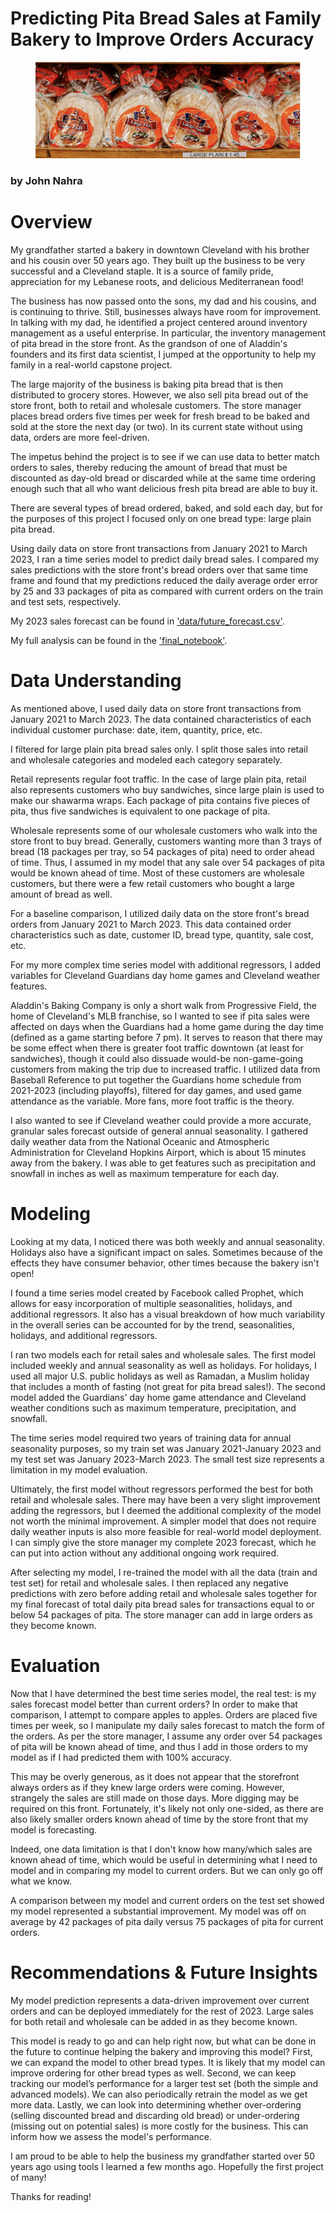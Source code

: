 # Predicting Pita Bread Sales at Family Bakery to Improve Orders Accuracy

<figure>
    <p align="center">
    <img src="illustrations/large_plain_pita.png"
         alt="Content vs Collab"
         >
    </p>
</figure>

### by John Nahra

# Overview

My grandfather started a bakery in downtown Cleveland with his brother and his cousin over 50 years ago. They built up the business to be very successful and a Cleveland staple. It is a source of family pride, appreciation for my Lebanese roots, and delicious Mediterranean food!

The business has now passed onto the sons, my dad and his cousins, and is continuing to thrive. Still, businesses always have room for improvement. In talking with my dad, he identified a project centered around inventory management as a useful enterprise. In particular, the inventory management of pita bread in the store front. As the grandson of one of Aladdin's founders and its first data scientist, I jumped at the opportunity to help my family in a real-world capstone project.

The large majority of the business is baking pita bread that is then distributed to grocery stores. However, we also sell pita bread out of the store front, both to retail and wholesale customers. The store manager places bread orders five times per week for fresh bread to be baked and sold at the store the next day (or two). In its current state without using data, orders are more feel-driven.

The impetus behind the project is to see if we can use data to better match orders to sales, thereby reducing the amount of bread that must be discounted as day-old bread or discarded while at the same time ordering enough such that all who want delicious fresh pita bread are able to buy it.

There are several types of bread ordered, baked, and sold each day, but for the purposes of this project I focused only on one bread type: large plain pita bread.

Using daily data on store front transactions from January 2021 to March 2023, I ran a time series model to predict daily bread sales. I compared my sales predictions with the store front's bread orders over that same time frame and found that my predictions reduced the daily average order error by 25 and 33 packages of pita as compared with current orders on the train and test sets, respectively.

My 2023 sales forecast can be found in ['data/future_forecast.csv'](https://github.com/jnahra/capstone-project/blob/main/data/future_forecast.csv).

My full analysis can be found in the ['final_notebook'](https://github.com/jnahra/capstone-project/blob/main/final_notebook.ipynb).

# Data Understanding

As mentioned above, I used daily data on store front transactions from January 2021 to March 2023. The data contained characteristics of each individual customer purchase: date, item, quantity, price, etc.

I filtered for large plain pita bread sales only. I split those sales into retail and wholesale categories and modeled each category separately.

Retail represents regular foot traffic. In the case of large plain pita, retail also represents customers who buy sandwiches, since large plain is used to make our shawarma wraps. Each package of pita contains five pieces of pita, thus five sandwiches is equivalent to one package of pita.

Wholesale represents some of our wholesale customers who walk into the store front to buy bread. Generally, customers wanting more than 3 trays of bread (18 packages per tray, so 54 packages of pita) need to order ahead of time. Thus, I assumed in my model that any sale over 54 packages of pita would be known ahead of time. Most of these customers are wholesale customers, but there were a few retail customers who bought a large amount of bread as well.

For a baseline comparison, I utilized daily data on the store front's bread orders from January 2021 to March 2023. This data contained order characteristics such as date, customer ID, bread type, quantity, sale cost, etc.

For my more complex time series model with additional regressors, I added variables for Cleveland Guardians day home games and Cleveland weather features.

Aladdin's Baking Company is only a short walk from Progressive Field, the home of Cleveland's MLB franchise, so I wanted to see if pita sales were affected on days when the Guardians had a home game during the day time (defined as a game starting before 7 pm). It serves to reason that there may be some effect when there is greater foot traffic downtown (at least for sandwiches), though it could also dissuade would-be non-game-going customers from making the trip due to increased traffic. I utilized data from Baseball Reference to put together the Guardians home schedule from 2021-2023 (including playoffs), filtered for day games, and used game attendance as the variable. More fans, more foot traffic is the theory.

I also wanted to see if Cleveland weather could provide a more accurate, granular sales forecast outside of general annual seasonality. I gathered daily weather data from the National Oceanic and Atmospheric Administration for Cleveland Hopkins Airport, which is about 15 minutes away from the bakery. I was able to get features such as precipitation and snowfall in inches as well as maximum temperature for each day.

# Modeling

Looking at my data, I noticed there was both weekly and annual seasonality. Holidays also have a significant impact on sales. Sometimes because of the effects they have consumer behavior, other times because the bakery isn't open!

I found a time series model created by Facebook called Prophet, which allows for easy incorporation of multiple seasonalities, holidays, and additional regressors. It also has a visual breakdown of how much variability in the overall series can be accounted for by the trend, seasonalities, holidays, and additional regressors.

I ran two models each for retail sales and wholesale sales. The first model included weekly and annual seasonality as well as holidays. For holidays, I used all major U.S. public holidays as well as Ramadan, a Muslim holiday that includes a month of fasting (not great for pita bread sales!). The second model added the Guardians' day home game attendance and Cleveland weather conditions such as maximum temperature, precipitation, and snowfall.

The time series model required two years of training data for annual seasonality purposes, so my train set was January 2021-January 2023 and my test set was January 2023-March 2023. The small test size represents a limitation in my model evaluation.

Ultimately, the first model without regressors performed the best for both retail and wholesale sales. There may have been a very slight improvement adding the regressors, but I deemed the additional complexity of the model not worth the minimal improvement. A simpler model that does not require daily weather inputs is also more feasible for real-world model deployment. I can simply give the store manager my complete 2023 forecast, which he can put into action without any additional ongoing work required.

After selecting my model, I re-trained the model with all the data (train and test set) for retail and wholesale sales. I then replaced any negative predictions with zero before adding retail and wholesale sales together for my final forecast of total daily pita bread sales for transactions equal to or below 54 packages of pita. The store manager can add in large orders as they become known.

# Evaluation

Now that I have determined the best time series model, the real test: is my sales forecast model better than current orders? In order to make that comparison, I attempt to compare apples to apples. Orders are placed five times per week, so I manipulate my daily sales forecast to match the form of the orders. As per the store manager, I assume any order over 54 packages of pita will be known ahead of time, and thus I add in those orders to my model as if I had predicted them with 100% accuracy.

This may be overly generous, as it does not appear that the storefront always orders as if they knew large orders were coming. However, strangely the sales are still made on those days. More digging may be required on this front. Fortunately, it's likely not only one-sided, as there are also likely smaller orders known ahead of time by the store front that my model is forecasting.

Indeed, one data limitation is that I don't know how many/which sales are known ahead of time, which would be useful in determining what I need to model and in comparing my model to current orders. But we can only go off what we know.

A comparison between my model and current orders on the test set showed my model represented a substantial improvement. My model was off on average by 42 packages of pita daily versus 75 packages of pita for current orders.

# Recommendations & Future Insights

My model prediction represents a data-driven improvement over current orders and can be deployed immediately for the rest of 2023. Large sales for both retail and wholesale can be added in as they become known.

This model is ready to go and can help right now, but what can be done in the future to continue helping the bakery and improving this model? First, we can expand the model to other bread types. It is likely that my model can improve ordering for other bread types as well. Second, we can keep tracking our model’s performance for a larger test set (both the simple and advanced models). We can also periodically retrain the model as we get more data. Lastly, we can look into determining whether over-ordering (selling discounted bread and discarding old bread) or under-ordering (missing out on potential sales) is more costly for the business. This can inform how we assess the model's performance.

I am proud to be able to help the business my grandfather started over 50 years ago using tools I learned a few months ago. Hopefully the first project of many!

Thanks for reading!
